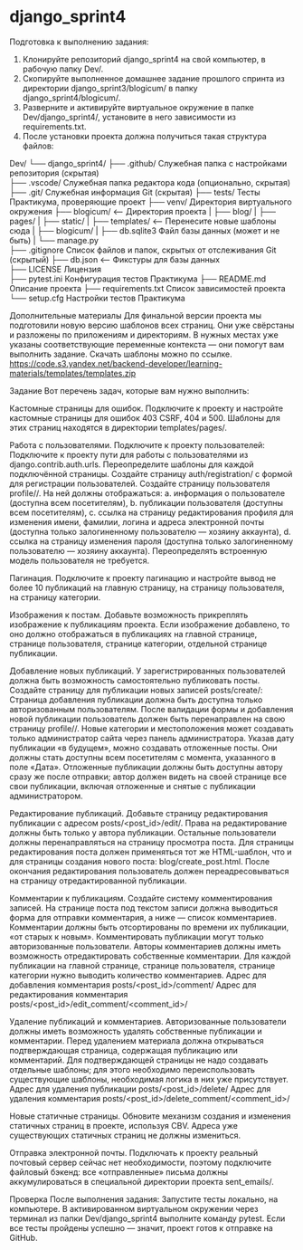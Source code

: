 # django_sprint4
Подготовка к выполнению задания:
1. Клонируйте репозиторий django_sprint4 на свой компьютер, в рабочую папку Dev/.
2. Скопируйте выполненное домашнее задание прошлого спринта из директории django_sprint3/blogicum/ в папку django_sprint4/blogicum/.
3. Разверните и активируйте виртуальное окружение в папке Dev/django_sprint4/, установите в него зависимости из requirements.txt.
4. После установки проекта должна получиться такая структура файлов:

Dev/
 └── django_sprint4/
     ├── .github/    Служебная папка с настройками репозитория (скрытая)   
     ├── .vscode/    Служебная папка редактора кода (опционально, скрытая)
     ├── .git/       Служебная информация Git (скрытая)
     ├── tests/             Тесты Практикума, проверяющие проект
     ├── venv/              Директория виртуального окружения
     ├── blogicum/          <-- Директория проекта
     |   ├── blog/
     |   ├── pages/
     |   ├── static/
     |   ├── templates/     <-- Перенесите новые шаблоны сюда 
     |   ├── blogicum/
     |   ├── db.sqlite3     Файл базы данных (может и не быть)
     |   └── manage.py      
     ├── .gitignore         Список файлов и папок, скрытых от отслеживания Git (скрытый) 
     ├── db.json            <-- Фикстуры для базы данных    
     ├── LICENSE            Лицензия   
     ├── pytest.ini         Конфигурация тестов Практикума
     ├── README.md          Описание проекта 
     ├── requirements.txt   Список зависимостей проекта
     └── setup.cfg          Настройки тестов Практикума 

Дополнительные материалы
Для финальной версии проекта мы подготовили новую версию шаблонов всех страниц. Они уже свёрстаны и разложены по приложениям и директориям. В нужных местах уже указаны соответствующие переменные контекста — они помогут вам выполнить задание. Скачать шаблоны можно по ссылке.
https://code.s3.yandex.net/backend-developer/learning-materials/templates/templates.zip

Задание
Вот перечень задач, которые вам нужно выполнить:


Кастомные страницы для ошибок.
Подключите к проекту и настройте кастомные страницы для ошибок 403 CSRF, 404 и 500. Шаблоны для этих страниц находятся в директории templates/pages/.


Работа с пользователями.
Подключите к проекту пользователей:
Подключите к проекту пути для работы с пользователями из django.contrib.auth.urls.
Переопределите шаблоны для каждой подключённой страницы.
Создайте страницу auth/registration/ с формой для регистрации пользователей.
Создайте страницу пользователя profile/<username>/. На ней должны отображаться:
a. информация о пользователе (доступна всем посетителям),
b. публикации пользователя (доступны всем посетителям),
c. ссылка на страницу редактирования профиля для изменения имени, фамилии, логина и адреса электронной почты (доступна только залогиненному пользователю — хозяину аккаунта),
d. ссылка на страницу изменения пароля (доступна только залогиненному пользователю — хозяину аккаунта).
Переопределять встроенную модель пользователя не требуется.


Пагинация.
Подключите к проекту пагинацию и настройте вывод не более 10 публикаций
на главную страницу,
на страницу пользователя,
на страницу категории.


Изображения к постам.
Добавьте возможность прикреплять изображение к публикациям проекта. Если изображение добавлено, то оно должно отображаться в публикациях на
главной странице,
странице пользователя,
странице категории,
отдельной странице публикации.


Добавление новых публикаций.
У зарегистрированных пользователей должна быть возможность самостоятельно публиковать посты. Создайте страницу для публикации новых записей posts/create/:
Страница добавления публикации должна быть доступна только авторизованным пользователям.
После валидации формы и добавления новой публикации пользователь должен быть перенаправлен на свою страницу profile/<username>/.
Новые категории и местоположения может создавать только администратор сайта через панель администратора.
Указав дату публикации «в будущем», можно создавать отложенные посты. Они должны стать доступны всем посетителям с момента, указанного в поле «Дата». Отложенные публикации должны быть доступны автору сразу же после отправки; автор должен видеть на своей странице все свои публикации, включая отложенные и снятые с публикации администратором.


Редактирование публикаций.
Добавьте страницу редактирования публикации с адресом posts/<post_id>/edit/.
Права на редактирование должны быть только у автора публикации. Остальные пользователи должны перенаправляться на страницу просмотра поста.
Для страницы редактирования поста должен применяться тот же HTML-шаблон, что и для страницы создания нового поста: blog/create_post.html.
После окончания редактирования пользователь должен переадресовываться на страницу отредактированной публикации.


Комментарии к публикациям.
Создайте систему комментирования записей. На странице поста под текстом записи должна выводиться форма для отправки комментария, а ниже — список комментариев.
Комментарии должны быть отсортированы по времени их публикации, «от старых к новым».
Комментировать публикации могут только авторизованные пользователи.
Авторы комментариев должны иметь возможность отредактировать собственные комментарии.
Для каждой публикации на
главной странице,
странице пользователя,
странице категории
нужно выводить количество комментариев.
Адрес для добавления комментария posts/<post_id>/comment/
Адрес для редактирования комментария posts/<post_id>/edit_comment/<comment_id>/


Удаление публикаций и комментариев.
Авторизованные пользователи должны иметь возможность удалять собственные публикации и комментарии. Перед удалением материала должна открываться подтверждающая страница, содержащая публикацию или комментарий. Для подтверждающей страницы не надо создавать отдельные шаблоны; для этого необходимо переиспользовать существующие шаблоны, необходимая логика в них уже присутствует.
Адрес для удаления публикации posts/<post_id>/delete/
Адрес для удаления комментария posts/<post_id>/delete_comment/<comment_id>/


Новые статичные страницы.
Обновите механизм создания и изменения статичных страниц в проекте, используя CBV. Адреса уже существующих статичных страниц не должны измениться.


Отправка электронной почты.
Подключать к проекту реальный почтовый сервер сейчас нет необходимости, поэтому подключите файловый бэкенд: все «отправленные» письма должны аккумулироваться в специальной директории проекта sent_emails/. 

Проверка
После выполнения задания: 
Запустите тесты локально, на компьютере. В активированном виртуальном окружении через терминал из папки Dev/django_sprint4 выполните команду pytest.
Если все тесты пройдены успешно — значит, проект готов к отправке на GitHub.